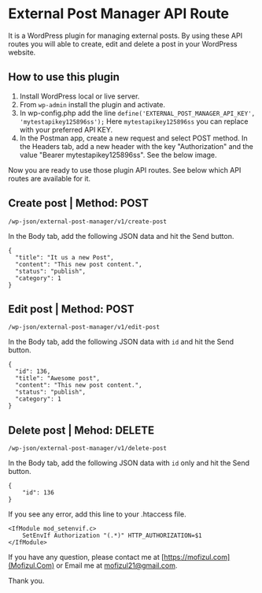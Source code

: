 # External Post Manager API Route

It is a WordPress plugin for managing external posts. By using these API routes you will able to create, edit and delete a post in your WordPress website.

## How to use this plugin
1. Install WordPress local or live server.
2. From `wp-admin` install the plugin and activate.
3. In wp-config.php add the line `define('EXTERNAL_POST_MANAGER_API_KEY', 'mytestapikey125896ss');` Here `mytestapikey125896ss` you can replace with your preferred API KEY.
4. In the Postman app, create a new request and select POST method. In the Headers tab, add a new header with the key "Authorization" and the value "Bearer mytestapikey125896ss". See the below image.

Now you are ready to use those plugin API routes. See below which API routes are available for it.

## Create post | Method: POST
`/wp-json/external-post-manager/v1/create-post`

In the Body tab, add the following JSON data and hit the Send button.
```
{
  "title": "It us a new Post",
  "content": "This new post content.",
  "status": "publish",
  "category": 1
}
```

## Edit post | Method: POST
`/wp-json/external-post-manager/v1/edit-post`

In the Body tab, add the following JSON data with `id` and hit the Send button.
```
{
  "id": 136,
  "title": "Awesome post",
  "content": "This new post content.",
  "status": "publish",
  "category": 1
}
```

## Delete post | Mehod: DELETE
`/wp-json/external-post-manager/v1/delete-post`

In the Body tab, add the following JSON data with `id` only and hit the Send button.
```
{
    "id": 136
}
```

If you see any error, add this line to your .htaccess file.
```
<IfModule mod_setenvif.c>
    SetEnvIf Authorization "(.*)" HTTP_AUTHORIZATION=$1
</IfModule>
```

If you have any question, please contact me at [https://mofizul.com](Mofizul.Com) or Email me at [mofizul21@gmail.com](mofizul21@gmail.com).

Thank you.
